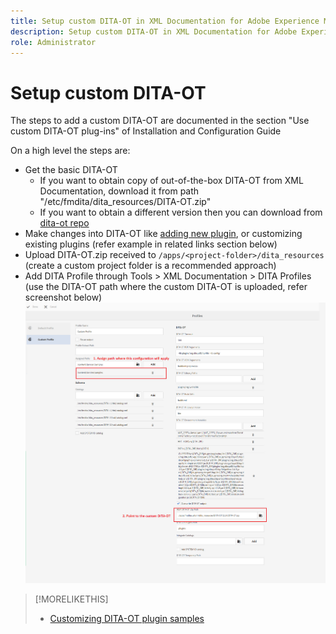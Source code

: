 ```yaml
---
title: Setup custom DITA-OT in XML Documentation for Adobe Experience Manager
description: Setup custom DITA-OT in XML Documentation for Adobe Experience Manager
role: Administrator
---
```


# Setup custom DITA-OT

The steps to add a custom DITA-OT are documented in the section "Use custom DITA-OT plug-ins" of Installation and Configuration Guide

On a high level the steps are:

+ Get the basic DITA-OT
    + If you want to obtain copy of out-of-the-box DITA-OT from XML Documentation, download it from path "/etc/fmdita/dita_resources/DITA-OT.zip"
    + If you want to obtain a different version then you can download from [dita-ot repo](https://www.dita-ot.org/download)
+ Make changes into DITA-OT like [adding new plugin](https://www.dita-ot.org/dev/topics/plugins-installing.html), or customizing existing plugins (refer example in related links section below)
+ Upload DITA-OT.zip received to `/apps/<project-folder>/dita_resources` (create a custom project folder is a recommended approach)
+ Add DITA Profile through Tools > XML Documentation > DITA Profiles (use the DITA-OT path where the custom DITA-OT is uploaded, refer screenshot below)
![DITA Profiles](assets/dita-profile.png)

>[!MORELIKETHIS]
>
>+ [Customizing DITA-OT plugin samples](https://www.dita-ot.org/dev/topics/pdf-customization.html)

